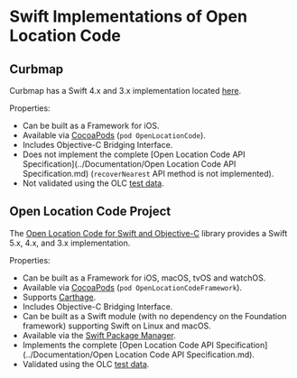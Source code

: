 # Swift Implementations of Open Location Code

## Curbmap

Curbmap has a Swift 4.x and 3.x implementation located [here](https://github.com/curbmap/OpenLocationCode-swift).

Properties:
* Can be built as a Framework for iOS.
* Available via [CocoaPods](https://cocoapods.org/pods/OpenLocationCode) (`pod OpenLocationCode`).
* Includes Objective-C Bridging Interface.
* Does not implement the complete [Open Location Code API Specification](../Documentation/Open Location Code API Specification.md) (`recoverNearest` API method is not implemented).
* Not validated using the OLC [test data](../test_data).

## Open Location Code Project

The [Open Location Code for Swift and Objective-C](https://github.com/google/open-location-code-swift) library provides a Swift 5.x, 4.x, and 3.x implementation.

Properties:
* Can be built as a Framework for iOS, macOS, tvOS and watchOS.
* Available via [CocoaPods](https://cocoapods.org/pods/OpenLocationCodeFramework) (`pod OpenLocationCodeFramework`).
* Supports [Carthage](https://github.com/Carthage/Carthage).
* Includes Objective-C Bridging Interface.
* Can be built as a Swift module (with no dependency on the Foundation framework) supporting Swift on Linux and macOS.
* Available via the [Swift Package Manager](https://swift.org/package-manager/).
* Implements the complete [Open Location Code API Specification](../Documentation/Open Location Code API Specification.md).
* Validated using the OLC [test data](../test_data).
